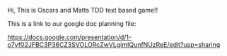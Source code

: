 Hi, This is Oscars and Matts TDD text based game!! 


This is a link to our google doc planning file:  

https://docs.google.com/presentation/d/1-o7yf02JFBC3P36CZ3SVOLORcZwVLgimIQunfNUzReE/edit?usp=sharing
